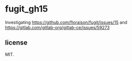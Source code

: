 
# fugit_gh15

Investigating https://github.com/floraison/fugit/issues/15
and https://gitlab.com/gitlab-org/gitlab-ce/issues/59273


## license

MIT.

